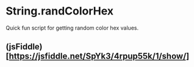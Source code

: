 # String.randColorHex
Quick fun script for getting random color hex values.


## (jsFiddle)[https://jsfiddle.net/SpYk3/4rpup55k/1/show/]
